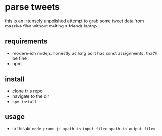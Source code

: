 # parse tweets
this is an intensely unpolished attempt to grab some tweet data from massive files without melting a friends laptop

## requirements
- modern-ish nodejs. honestly as long as it has const assignments, that'll be fine
- npm

## install
- clone this repo
- navigate to the dir
- `npm install`

## usage
- in this dir ```node prune.js <path to input file> <path to output file>```
